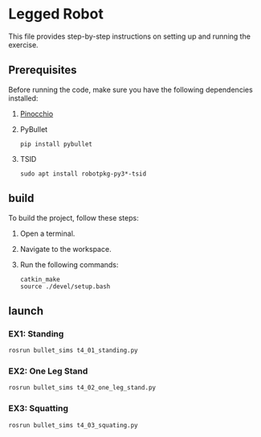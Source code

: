 # Legged Robot

This file provides step-by-step instructions on setting up and running the exercise.

## Prerequisites

Before running the code, make sure you have the following dependencies installed:

1. [Pinocchio](https://stack-of-tasks.github.io/pinocchio/download.html)

2. PyBullet

   ```shell
   pip install pybullet
   ```

3. TSID
    ```shell
    sudo apt install robotpkg-py3*-tsid
    ```

## build
To build the project, follow these steps:

1. Open a terminal.

2. Navigate to the workspace.

3. Run the following commands:

    ```shell
    catkin_make
    source ./devel/setup.bash
    ```

## launch
### EX1: Standing


```bash
rosrun bullet_sims t4_01_standing.py
```
[](GIF/stand.gif)

### EX2: One Leg Stand

```bash
rosrun bullet_sims t4_02_one_leg_stand.py
```

### EX3: Squatting

```bash
rosrun bullet_sims t4_03_squating.py
```
